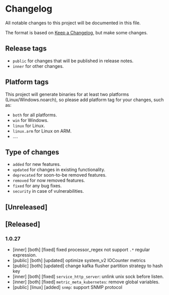# Changelog

All notable changes to this project will be documented in this file.

The format is based on [Keep a Changelog](https://keepachangelog.com/en/1.0.0/), but make some changes.

## Release tags

- `public` for changes that will be published in release notes.
- `inner` for other changes.

## Platform tags

This project will generate binaries for at least two platforms (Linux/Windows.noarch), so please add platform tag for
your changes, such as:

- `both` for all platforms.
- `win` for Windows.
- `linux` for Linux.
- `linux.arm` for Linux on ARM.
- ....

## Type of changes

- `added` for new features.
- `updated` for changes in existing functionality.
- `deprecated` for soon-to-be removed features.
- `removed` for now removed features.
- `fixed` for any bug fixes.
- `security` in case of vulnerabilities.

## [Unreleased]

## [Released]

### 1.0.27

- [inner]  [both]  [fixed] fixed processor_regex not support `.*` regular expression.
- [public] [both] [updated] optimize system_v2 IOCounter metrics
- [public] [both] [updated] change kafka flusher partition strategy to hash key
- [inner]  [both]  [fixed] `service_http_server`: unlink unix sock before listen.
- [inner]  [both]  [fixed] `metric_meta_kubernetes`: remove global variables.
- [public] [linux] [added] `snmp`: support SNMP protocol
